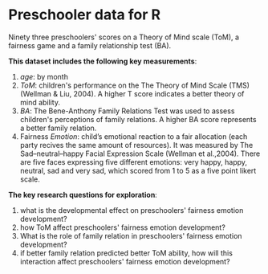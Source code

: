 # Preschooler data for R
Ninety three preschoolers' scores on a Theory of Mind scale (ToM), a fairness game and a family relationship test (BA).

**This dataset includes the following key measurements**:
1) _age_: by month
2) _ToM_: children's performance on the The Theory of Mind Scale (TMS) (Wellman & Liu, 2004). A higher T score indicates a better theory of mind ability.
3) _BA_: The Bene-Anthony Family Relations Test was used to assess children's perceptions of family relations. A higher BA score represents a better family relation.
4) Fairness _Emotion_: child’s emotional reaction to a fair allocation (each party recives the same amount of resources). It was measured by The Sad–neutral–happy Facial Expression Scale (Wellman et al.,2004). There are five faces expressing five different emotions: very happy, happy, neutral, sad and very sad, which scored from 1 to 5 as a five point likert scale. 

**The key research questions for exploration**: 
1) what is the developmental effect on preschoolers' fairness emotion development? 
2) how ToM affect preschoolers' fairness emotion development? 
3) What is the role of family relation in preschoolers' fairness emotion development? 
4) if better family relation predicted better ToM ability, how will this interaction affect preschoolers' fairness emotion development?  
